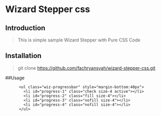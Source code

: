 # Wizard Stepper css

## Introduction

> This is simple sample Wizard Stepper with Pure CSS Code


## Installation

> git clone https://github.com/fachryansyah/wizard-stepper-css.git

##Usage
```
      <ul class="wiz-progressbar" style="margin-bottom:40px">
        <li id="progress-1" class="check size-4 active"></li>
        <li id="progress-2" class="fill size-4"></li>
        <li id="progress-3" class="nofill size-4"></li>
        <li id="progress-4" class="nofill size-4"></li>
      </ul>
```